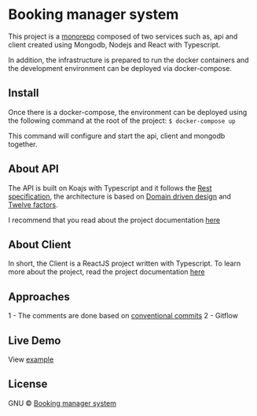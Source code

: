 # Booking manager system
This project is a [monorepo](https://www.atlassian.com/git/tutorials/monorepos) composed of two services such as, api and client created using Mongodb, Nodejs and React with Typescript.

In addition, the infrastructure is prepared to run the docker containers and the development environment can be deployed via docker-compose.

## Install
Once there is a docker-compose, the environment can be deployed using the following command at the root of the project: 
`$ docker-compose up`

This command will configure and start the api, client and mongodb together.

## About API
The API is built on Koajs with Typescript and it follows the [Rest specification](https://standards.rest/), the architecture is based on [Domain driven design](https://en.wikipedia.org/wiki/Domain-driven_design) and [Twelve factors](https://12factor.net/).

I recommend that you read about the project documentation [here](/api/README.md)

## About Client
In short, the Client is a ReactJS project written with Typescript. To learn more about the project, read the project documentation [here](/client/README.md)

## Approaches
1 - The comments are done based on [conventional commits](https://www.conventionalcommits.org/en/v1.0.0/)
2 - Gitflow

## Live Demo
View [example](http://ec2-52-205-252-32.compute-1.amazonaws.com:3000/)

## License

GNU © [Booking manager system](https://github.com/valentim/booking-manager-system)

